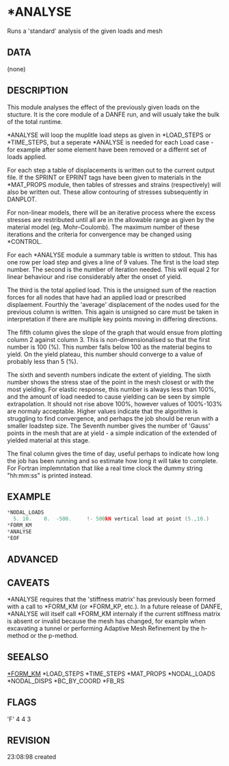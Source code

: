 
# *ANALYSE
Runs a 'standard' analysis of the given loads and mesh
## DATA
(none)
## DESCRIPTION
This module analyses the effect of the previously given loads on the stucture.
It is the core module of a DANFE run, and will usualy take the bulk of the total
runtime.

*ANALYSE will loop the muplitle load steps as given in *LOAD_STEPS or
*TIME_STEPS, but a seperate *ANALYSE is needed for each Load case - for example
after some element have been removed or a differnt set of loads applied.

For each step a table of displacements is written out to the current output
file. If the SPRINT or EPRINT tags have been given to materials in the
*MAT_PROPS module, then tables of stresses and strains (respectively) will also
be written out. These allow contouring of stresses subsequently in DANPLOT.

For non-linear models, there will be an iterative process where the excess
stresses are restributed until all are in the allowable range as given by the
material model (eg. Mohr-Coulomb). The maximum number of these iterations and
the criteria for convergence may be changed using *CONTROL.

For each *ANALYSE module a summary table is written to stdout. This has one row
per load step and gives a line of 9 values. The first is the load step number.
The second is the number of iteration needed. This will equal 2 for linear
behaviour and rise considerably after the onset of yield.

The third is the total applied load. This is the unsigned sum of the reaction
forces for all nodes that have had an applied load or prescribed displaement.
Fourthly the 'average' displacement of the nodes used for the previous column is
written. This again is unsigned so care must be taken in interpretation if there
are multiple key points moving in differing directions.

The fifth column gives the slope of the graph that would ensue from plotting
column 2 against column 3. This is non-dimensionalised so that the first number
is 100 (%). This number falls below 100 as the material begins to yield. On the
yield plateau, this number should converge to a value of probably less than 5
(%).

The sixth and seventh numbers indicate the extent of yielding. The sixth number
shows the stress stae of the point in the mesh closest or with the most
yielding. For elastic response, this number is always less than 100%, and the
amount of load needed to cause yielding can be seen by simple extrapolation. It
should not rise above 100%, however values of 100%-103% are normaly acceptable.
Higher values indicate that the algorithm is struggling to find convergence, and
perhaps the job should be rerun with a smaller loadstep size. The Seventh number
gives the number of 'Gauss' points in the mesh that are at yield - a simple
indication of the extended of yielded material at this stage.

The final column gives the time of day, useful perhaps to indicate how long the
job has been running and so estimate how long it will take to complete. For
Fortran implemntation that like a real time clock the dummy string "hh:mm:ss" is
printed instead.

## EXAMPLE
```c
*NODAL_LOADS
  5. 10.    0.  -500.     !- 500kN vertical load at point (5.,10.)
*FORM_KM
*ANALYSE
*EOF
````

## ADVANCED
## CAVEATS
*ANALYSE requires that the 'stiffness matrix' has previously been formed with a
call to *FORM_KM (or *FORM_KP, etc.). In a future release of DANFE, *ANALYSE
will itself call *FORM_KM internaly if the current stiffness matrix is absent or
invalid because the mesh has changed, for example when excavating a tunnel or
performing Adaptive Mesh Refinement by the h-method or the p-method.

## SEEALSO
[*FORM_KM](form_km.md)
*LOAD_STEPS
*TIME_STEPS
*MAT_PROPS
*NODAL_LOADS
*NODAL_DISPS
*BC_BY_COORD
*FB_RS
## FLAGS
'F'    4    4    3
## REVISION
 23:08:98 created
